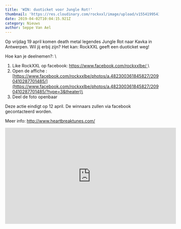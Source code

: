 ```yaml
---
title: 'WIN: duoticket voor Jungle Rot!'
thumbnail: 'https://res.cloudinary.com/rockxxl/image/upload/v1554199543/qfqfqqf.jpg'
date: 2019-04-02T10:04:15.921Z
category: Nieuws
author: Seppe Van Ael
---
```

Op vrijdag 19 april komen death metal legendes Jungle Rot naar Kavka in Antwerpen. Wil jij erbij zijn? Het kan: RockXXL geeft een duoticket weg! 

Hoe kan je deelnemen?:\
1. Like RockXXL op facebook: [https://www.facebook.com/rockxxlbe/](https://www.facebook.com/rockxxlbe/)\
2. Open de affiche: [https://www.facebook.com/rockxxlbe/photos/a.482300361845827/2090410287701485/](https://www.facebook.com/rockxxlbe/photos/a.482300361845827/2090410287701485/?type=3&theater)\
3. Deel de foto openbaar

Deze actie eindigt op 12 april. De winnaars zullen via facebook gecontacteerd worden.

Meer info: [http://www.heartbreaktunes.com/](http://www.heartbreaktunes.com/)

<iframe width="560" height="315" src="https://www.youtube.com/embed/GVnqsoH6uXk" frameborder="0" allow="accelerometer; autoplay; encrypted-media; gyroscope; picture-in-picture" allowfullscreen></iframe>
